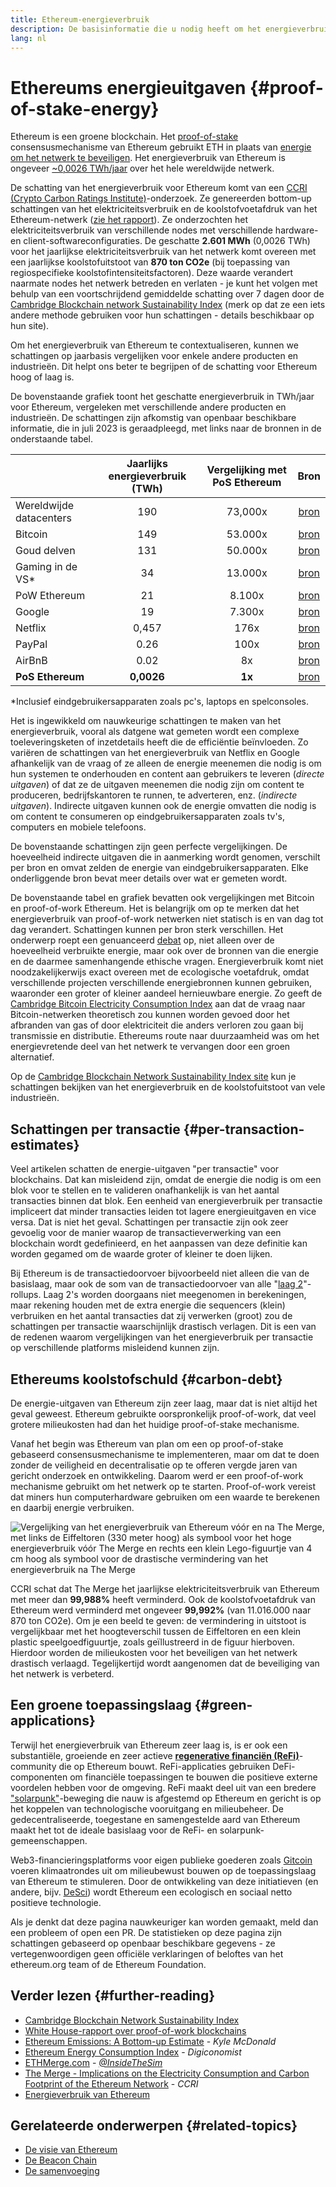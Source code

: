 ```yaml
---
title: Ethereum-energieverbruik
description: De basisinformatie die u nodig heeft om het energieverbruik van Ethereum te begrijpen.
lang: nl
---
```


# Ethereums energieuitgaven {#proof-of-stake-energy}

Ethereum is een groene blockchain. Het [proof-of-stake](/developers/docs/consensus-mechanisms/pos) consensusmechanisme van Ethereum gebruikt ETH in plaats van [energie om het netwerk te beveiligen](/developers/docs/consensus-mechanisms/pow). Het energieverbruik van Ethereum is ongeveer [~0,0026 TWh/jaar](https://carbon-ratings.com/eth-report-2022) over het hele wereldwijde netwerk.

De schatting van het energieverbruik voor Ethereum komt van een [CCRI (Crypto Carbon Ratings Institute)](https://carbon-ratings.com)-onderzoek. Ze genereerden bottom-up schattingen van het elektriciteitsverbruik en de koolstofvoetafdruk van het Ethereum-netwerk ([zie het rapport](https://carbon-ratings.com/eth-report-2022)). Ze onderzochten het elektriciteitsverbruik van verschillende nodes met verschillende hardware- en client-softwareconfiguraties. De geschatte **2.601 MWh** (0,0026 TWh) voor het jaarlijkse elektriciteitsverbruik van het netwerk komt overeen met een jaarlijkse koolstofuitstoot van **870 ton CO2e** (bij toepassing van regiospecifieke koolstofintensiteitsfactoren). Deze waarde verandert naarmate nodes het netwerk betreden en verlaten - je kunt het volgen met behulp van een voortschrijdend gemiddelde schatting over 7 dagen door de [Cambridge Blockchain network Sustainability Index](https://ccaf.io/cbnsi/ethereum) (merk op dat ze een iets andere methode gebruiken voor hun schattingen - details beschikbaar op hun site).

Om het energieverbruik van Ethereum te contextualiseren, kunnen we schattingen op jaarbasis vergelijken voor enkele andere producten en industrieën. Dit helpt ons beter te begrijpen of de schatting voor Ethereum hoog of laag is.

<EnergyConsumptionChart />

De bovenstaande grafiek toont het geschatte energieverbruik in TWh/jaar voor Ethereum, vergeleken met verschillende andere producten en industrieën. De schattingen zijn afkomstig van openbaar beschikbare informatie, die in juli 2023 is geraadpleegd, met links naar de bronnen in de onderstaande tabel.

|                         | Jaarlijks energieverbruik (TWh) | Vergelijking met PoS Ethereum |                                                                                      Bron                                                                                       |
|:----------------------- |:-------------------------------:|:-----------------------------:|:-------------------------------------------------------------------------------------------------------------------------------------------------------------------------------:|
| Wereldwijde datacenters |               190               |            73,000x            |                                    [bron](https://www.iea.org/commentaries/data-centres-and-energy-from-global-headlines-to-local-headaches)                                    |
| Bitcoin                 |               149               |            53.000x            |                                                                 [bron](https://ccaf.io/cbnsi/cbeci/comparisons)                                                                 |
| Goud delven             |               131               |            50.000x            |                                                                 [bron](https://ccaf.io/cbnsi/cbeci/comparisons)                                                                 |
| Gaming in de VS\*     |               34                |            13.000x            |                 [bron](https://www.researchgate.net/publication/336909520_Toward_Greener_Gaming_Estimating_National_Energy_Use_and_Energy_Efficiency_Potential)                 |
| PoW Ethereum            |               21                |            8.100x             |                                                                    [bron](https://ccaf.io/cbnsi/ethereum/1)                                                                     |
| Google                  |               19                |            7.300x             |                                           [bron](https://www.gstatic.com/gumdrop/sustainability/google-2022-environmental-report.pdf)                                           |
| Netflix                 |              0,457              |             176x              | [bron](https://assets.ctfassets.net/4cd45et68cgf/7B2bKCqkXDfHLadrjrNWD8/e44583e5b288bdf61e8bf3d7f8562884/2021_US_EN_Netflix_EnvironmentalSocialGovernanceReport-2021_Final.pdf) |
| PayPal                  |              0.26               |             100x              |                                  [bron](https://s202.q4cdn.com/805890769/files/doc_downloads/global-impact/CDP_Climate_Change_PayPal-(1).pdf)                                   |
| AirBnB                  |              0.02               |              8x               |                               [bron](https://s26.q4cdn.com/656283129/files/doc_downloads/governance_doc_updated/Airbnb-ESG-Factsheet-(Final).pdf)                               |
| **PoS Ethereum**        |           **0,0026**            |            **1x**             |                                                               [bron](https://carbon-ratings.com/eth-report-2022)                                                                |

\*Inclusief eindgebruikersapparaten zoals pc's, laptops en spelconsoles.

Het is ingewikkeld om nauwkeurige schattingen te maken van het energieverbruik, vooral als datgene wat gemeten wordt een complexe toeleveringsketen of inzetdetails heeft die de efficiëntie beïnvloeden. Zo variëren de schattingen van het energieverbruik van Netflix en Google afhankelijk van de vraag of ze alleen de energie meenemen die nodig is om hun systemen te onderhouden en content aan gebruikers te leveren (_directe uitgaven_) of dat ze de uitgaven meenemen die nodig zijn om content te produceren, bedrijfskantoren te runnen, te adverteren, enz. (_indirecte uitgaven_). Indirecte uitgaven kunnen ook de energie omvatten die nodig is om content te consumeren op eindgebruikersapparaten zoals tv's, computers en mobiele telefoons.

De bovenstaande schattingen zijn geen perfecte vergelijkingen. De hoeveelheid indirecte uitgaven die in aanmerking wordt genomen, verschilt per bron en omvat zelden de energie van eindgebruikersapparaten. Elke onderliggende bron bevat meer details over wat er gemeten wordt.

De bovenstaande tabel en grafiek bevatten ook vergelijkingen met Bitcoin en proof-of-work Ethereum. Het is belangrijk om op te merken dat het energieverbruik van proof-of-work netwerken niet statisch is en van dag tot dag verandert. Schattingen kunnen per bron sterk verschillen. Het onderwerp roept een genuanceerd [debat](https://www.coindesk.com/business/2020/05/19/the-last-word-on-bitcoins-energy-consumption/) op, niet alleen over de hoeveelheid verbruikte energie, maar ook over de bronnen van die energie en de daarmee samenhangende ethische vragen. Energieverbruik komt niet noodzakelijkerwijs exact overeen met de ecologische voetafdruk, omdat verschillende projecten verschillende energiebronnen kunnen gebruiken, waaronder een groter of kleiner aandeel hernieuwbare energie. Zo geeft de [Cambridge Bitcoin Electricity Consumption Index](https://ccaf.io/cbnsi/cbeci/comparisons) aan dat de vraag naar Bitcoin-netwerken theoretisch zou kunnen worden gevoed door het afbranden van gas of door elektriciteit die anders verloren zou gaan bij transmissie en distributie. Ethereums route naar duurzaamheid was om het energievretende deel van het netwerk te vervangen door een groen alternatief.

Op de [Cambridge Blockchain Network Sustainability Index site](https://ccaf.io/cbnsi/ethereum) kun je schattingen bekijken van het energieverbruik en de koolstofuitstoot van vele industrieën.

## Schattingen per transactie {#per-transaction-estimates}

Veel artikelen schatten de energie-uitgaven "per transactie" voor blockchains. Dat kan misleidend zijn, omdat de energie die nodig is om een blok voor te stellen en te valideren onafhankelijk is van het aantal transacties binnen dat blok. Een eenheid van energieverbruik per transactie impliceert dat minder transacties leiden tot lagere energieuitgaven en vice versa. Dat is niet het geval. Schattingen per transactie zijn ook zeer gevoelig voor de manier waarop de transactieverwerking van een blockchain wordt gedefinieerd, en het aanpassen van deze definitie kan worden gegamed om de waarde groter of kleiner te doen lijken.

Bij Ethereum is de transactiedoorvoer bijvoorbeeld niet alleen die van de basislaag, maar ook de som van de transactiedoorvoer van alle "[laag 2](/layer-2/)"-rollups. Laag 2's worden doorgaans niet meegenomen in berekeningen, maar rekening houden met de extra energie die sequencers (klein) verbruiken en het aantal transacties dat zij verwerken (groot) zou de schattingen per transactie waarschijnlijk drastisch verlagen. Dit is een van de redenen waarom vergelijkingen van het energieverbruik per transactie op verschillende platforms misleidend kunnen zijn.

## Ethereums koolstofschuld {#carbon-debt}

De energie-uitgaven van Ethereum zijn zeer laag, maar dat is niet altijd het geval geweest. Ethereum gebruikte oorspronkelijk proof-of-work, dat veel grotere milieukosten had dan het huidige proof-of-stake mechanisme.

Vanaf het begin was Ethereum van plan om een op proof-of-stake gebaseerd consensusmechanisme te implementeren, maar om dat te doen zonder de veiligheid en decentralisatie op te offeren vergde jaren van gericht onderzoek en ontwikkeling. Daarom werd er een proof-of-work mechanisme gebruikt om het netwerk op te starten. Proof-of-work vereist dat miners hun computerhardware gebruiken om een waarde te berekenen en daarbij energie verbruiken.

![Vergelijking van het energieverbruik van Ethereum vóór en na The Merge, met links de Eiffeltoren (330 meter hoog) als symbool voor het hoge energieverbruik vóór The Merge en rechts een klein Lego-figuurtje van 4 cm hoog als symbool voor de drastische vermindering van het energieverbruik na The Merge](energy_consumption_pre_post_merge.png)

CCRI schat dat The Merge het jaarlijkse elektriciteitsverbruik van Ethereum met meer dan **99,988%** heeft verminderd. Ook de koolstofvoetafdruk van Ethereum werd verminderd met ongeveer **99,992%** (van 11.016.000 naar 870 ton CO2e). Om je een beeld te geven: de vermindering in uitstoot is vergelijkbaar met het hoogteverschil tussen de Eiffeltoren en een klein plastic speelgoedfiguurtje, zoals geïllustreerd in de figuur hierboven. Hierdoor worden de milieukosten voor het beveiligen van het netwerk drastisch verlaagd. Tegelijkertijd wordt aangenomen dat de beveiliging van het netwerk is verbeterd.

## Een groene toepassingslaag {#green-applications}

Terwijl het energieverbruik van Ethereum zeer laag is, is er ook een substantiële, groeiende en zeer actieve [**regenerative financiën (ReFi)**](/refi/)-community die op Ethereum bouwt. ReFi-applicaties gebruiken DeFi-componenten om financiële toepassingen te bouwen die positieve externe voordelen hebben voor de omgeving. ReFi maakt deel uit van een bredere ["solarpunk"](https://en.wikipedia.org/wiki/Solarpunk)-beweging die nauw is afgestemd op Ethereum en gericht is op het koppelen van technologische vooruitgang en milieubeheer. De gedecentraliseerde, toegestane en samengestelde aard van Ethereum maakt het tot de ideale basislaag voor de ReFi- en solarpunk-gemeenschappen.

Web3-financieringsplatforms voor eigen publieke goederen zoals [Gitcoin](https://gitcoin.co) voeren klimaatrondes uit om milieubewust bouwen op de toepassingslaag van Ethereum te stimuleren. Door de ontwikkeling van deze initiatieven (en andere, bijv. [DeSci](/desci/)) wordt Ethereum een ecologisch en sociaal netto positieve technologie.

<InfoBanner emoji=":evergreen_tree:">
  Als je denkt dat deze pagina nauwkeuriger kan worden gemaakt, meld dan een probleem of open een PR. De statistieken op deze pagina zijn schattingen gebaseerd op openbaar beschikbare gegevens - ze vertegenwoordigen geen officiële verklaringen of beloftes van het ethereum.org team of de Ethereum Foundation.
</InfoBanner>

## Verder lezen {#further-reading}

- [Cambridge Blockchain Network Sustainability Index](https://ccaf.io/cbnsi/ethereum)
- [White House-rapport over proof-of-work blockchains](https://web.archive.org/web/20221109005700/https://www.whitehouse.gov/wp-content/uploads/2022/09/09-2022-Crypto-Assets-and-Climate-Report.pdf)
- [Ethereum Emissions: A Bottom-up Estimate](https://kylemcdonald.github.io/ethereum-emissions/) - _Kyle McDonald_
- [Ethereum Energy Consumption Index](https://digiconomist.net/ethereum-energy-consumption/) - _Digiconomist_
- [ETHMerge.com](https://ethmerge.com/) - _[@InsideTheSim](https://twitter.com/InsideTheSim)_
- [The Merge - Implications on the Electricity Consumption and Carbon Footprint of the Ethereum Network](https://carbon-ratings.com/eth-report-2022) - _CCRI_
- [Energieverbruik van Ethereum](https://mirror.xyz/jmcook.eth/ODpCLtO4Kq7SCVFbU4He8o8kXs418ZZDTj0lpYlZkR8)

## Gerelateerde onderwerpen {#related-topics}

- [De visie van Ethereum](/roadmap/vision/)
- [De Beacon Chain](/roadmap/beacon-chain)
- [De samenvoeging](/roadmap/merge/)
